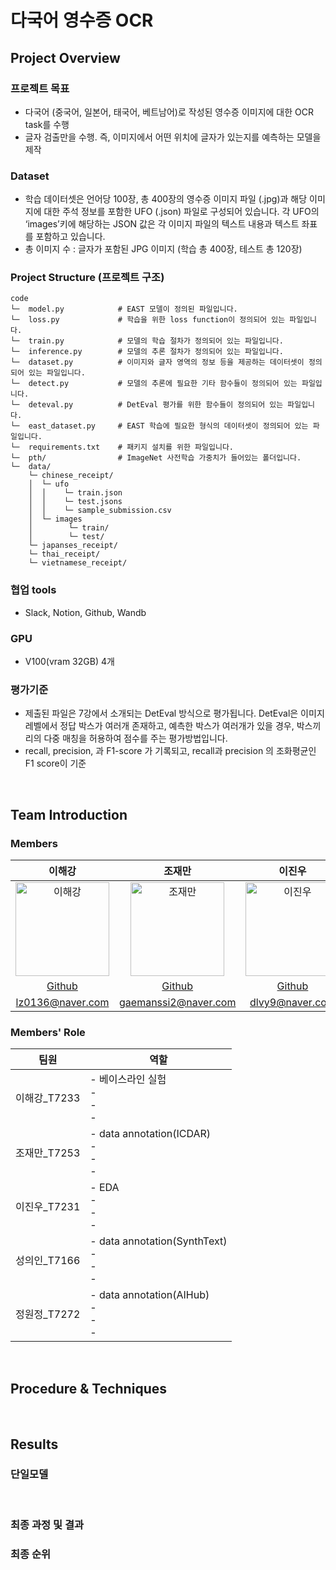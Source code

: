 # **다국어 영수증 OCR**

## Project Overview
### 프로젝트 목표
 - 다국어 (중국어, 일본어, 태국어, 베트남어)로 작성된 영수증 이미지에 대한 OCR task를 수행
 - 글자 검출만을 수행. 즉, 이미지에서 어떤 위치에 글자가 있는지를 예측하는 모델을 제작

### Dataset
- 학습 데이터셋은 언어당 100장, 총 400장의 영수증 이미지 파일 (.jpg)과 해당 이미지에 대한 주석 정보를 포함한 UFO (.json) 파일로 구성되어 있습니다. 각 UFO의 ‘images’키에 해당하는 JSON 값은 각 이미지 파일의 텍스트 내용과 텍스트 좌표를 포함하고 있습니다.
- 총 이미지 수 : 글자가 포함된 JPG 이미지 (학습 총 400장, 테스트 총 120장)

### Project Structure (프로젝트 구조)
```plaintext
code
└─  model.py            # EAST 모델이 정의된 파일입니다.
└─  loss.py             # 학습을 위한 loss function이 정의되어 있는 파일입니다.
└─  train.py            # 모델의 학습 절차가 정의되어 있는 파일입니다.
└─  inference.py        # 모델의 추론 절차가 정의되어 있는 파일입니다.
└─  dataset.py          # 이미지와 글자 영역의 정보 등을 제공하는 데이터셋이 정의되어 있는 파일입니다.
└─  detect.py           # 모델의 추론에 필요한 기타 함수들이 정의되어 있는 파일입니다.
└─  deteval.py          # DetEval 평가를 위한 함수들이 정의되어 있는 파일입니다.
└─  east_dataset.py     # EAST 학습에 필요한 형식의 데이터셋이 정의되어 있는 파일입니다.
└─  requirements.txt    # 패키지 설치를 위한 파일입니다.
└─  pth/                # ImageNet 사전학습 가중치가 들어있는 폴더입니다.
└─  data/
    └─ chinese_receipt/
    │  └─ ufo
    │  │    └─ train.json
    │  │    └─ test.jsons
    │  │    └─ sample_submission.csv
    │  └─ images
    │        └─ train/
    │        └─ test/
    └─ japanses_receipt/
    └─ thai_receipt/
    └─ vietnamese_receipt/
```

### 협업 tools
- Slack, Notion, Github, Wandb

### GPU
- V100(vram 32GB) 4개

### 평가기준
- 제출된 파일은 7강에서 소개되는 DetEval 방식으로 평가됩니다. DetEval은 이미지 레벨에서 정답 박스가 여러개 존재하고, 예측한 박스가 여러개가 있을 경우, 박스끼리의 다중 매칭을 허용하여 점수를 주는 평가방법입니다.
- recall, precision, 과 F1-score 가 기록되고, recall과 precision 의 조화평균인 F1 score이 기준


<br>
  
## Team Introduction
### Members
| 이해강 | 조재만 | 이진우 | 성의인 | 정원정 |
|:--:|:--:|:--:|:--:|:--:|
| <img src="https://github.com/user-attachments/assets/aad9eeae-db0e-41ac-a5ee-d4f12bb9f135" alt="이해강" height="150" width="150"> | <img src="https://github.com/user-attachments/assets/b5d74dd3-d7cf-4697-b8e6-d7047e3f0922" alt="조재만" height="150" width="150"> | <img src="https://github.com/user-attachments/assets/63d1f219-7c86-4591-9183-6f599684a338" alt="이진우" height="150" width="150"> | <img src="https://github.com/user-attachments/assets/604942d4-a6aa-494e-8841-c89f20cef4a6" alt="성의인" height="150" width="150"> | <img src="https://github.com/user-attachments/assets/7274e65e-1a32-4d88-bfa6-c36bac47a2f0" alt="정원정" height="150" width="150"> |
|[Github](https://github.com/lazely)|[Github](https://github.com/PGSammy)|[Github](https://github.com/MUJJINUNGAE)|[Github](https://github.com/EuiInSeong)|[Github](https://github.com/wonjeongjeong)|
|lz0136@naver.com|gaemanssi2@naver.com|dlvy9@naver.com|see8420@naver.com|wj3714@naver.com|

### Members' Role

| 팀원 | 역할 |
| -- | -- |
| 이해강_T7233 | - 베이스라인 실험 <br> -  <br> -  <br> -  |
| 조재만_T7253 | - data annotation(ICDAR) <br> - <br> - <br> - |
| 이진우_T7231 | - EDA <br> -  <br> - <br> - |
| 성의인_T7166 | - data annotation(SynthText) <br> -  <br> -  <br> -  |
| 정원정_T7272 | - data annotation(AIHub) <br> - <br> -  <br> -  |

<br>

## Procedure & Techniques

  
<!--
| 분류 | 내용 |
| :--: | -- |
|Data|**Stratified Group K-fold** <br> - 하나의 이미지가 하나의 class에 할당되는 것이 아닌 여러 개의 object(class)를 포함 <br> &nbsp;&nbsp;&nbsp;&nbsp;=> object들의 class별 분포가 최대한 유사하도록 각각 5개의 Train/Valid set(8:2로 분할)을 구성 <br> <br>  **Augmentation** <br> - 각 모델에 기본적인 데이터 증강으로 Horizontal Flip과 Vertical Flip을 적용 <br> - 그 외에도 Rotate, Sharpen, Emboss 등 다양한 augmentation 사용  <br> - 다양한 augmentation을 적용할수록 더 높은 mAP 점수를 보임 <br> <br> **Label Correction** <br> - train dataset의 Paper와 General Trash의 경계가 애매모호하다는 것을 확인 <br> &nbsp;&nbsp;&nbsp;&nbsp;=> 라벨링 기준을 정하여 Correction을 한 결과, mAP50 점수가 상승되었다. (0.5371->0.5420)
|Model|**Cascade-RCNN** <br> - Backbone : Swin-L <br> - Neck : FPN <br> - Head : Cascade-RCNN <br> <br> **ATSS** <br> - Backbone : Swin-L <br> - Neck : FPN <br> - Head : ATSS + Dyhead <br> <br> **Deformable DETR** <br> - Backbone : Swin-L <br> - Neck : Channel Mapper <br> - Head : Deformable DETR Head
|HyperParameters|**Cascade-RCNN** <br> - Batch Size : 32 <br> - Class Loss : Cross Entropy <br> - BoundingBox Loss : Smooth-L1 <br> - Learning Rate : 0.0001 <br> - Optimizer : AdamW <br> - Epochs : 13 <br> <br> **ATSS** <br> - Batch Size : 32 <br> - Class Loss : Focal Loss <br> - BoundingBox Loss : GioU Loss <br> - Learning Rate : 0.00005 <br> - Optimizer : AdamW <br> - Epochs : 18 <br> <br> **DETR** <br> - Batch Size : 32 <br> - Class Loss : Focal Loss <br> - BoundingBox Loss : L1-Loss <br> - Learning Rate : 0.0002 <br> - Optimizer : AdamW <br> - Epochs : 21
|Other Methods|**Ensemble** <br> - Weighted Boxes Fusion <br> - Confidence score calibration 적용 <br> <br>  **Pseudo Labeling** <br> - 주어진 Train dataset 뿐만 아니라 label이 없는 Test dataset까지 학습에 이용해서 모델 성능을 최대한 향상시키기 위함 <br> - ATSS 1epoch 적용 (Public mAP : 0.7157 -> 0.7185)
-->
<br>

## Results

### 단일모델
<!--
| Method | Backbone | mAP50 | mAP75 | mAP50(LB) |
| :--: | :--: | :--: | :--: | :--: |
|Faster RCNN| ResNet101| 0.4845| 0.313 |0.4683|
|DetectoRS| ResNext101| 0.514 |0.385 |0.4801|
|TridentNet |Trident + ResNet101| 0.5341| 0.4311| 0.5428|
|**Cascade RCNN**| Swin-L |0.633| 0.539| 0.6257|
|**Deformable DETR**| Swin-L| 0.621 |0.533| 0.6373|
|**ATSS**| Swin-L| 0.689| 0.596| 0.6741|
-->
<br>

<!--### 앙상블

| Emsemble | Calibration | mAP50(LB) |
| :--: | :--: | :--: |
|ATSS (5Fold), Deformable DETR (5Fold), Swin-L + Cascade (5Fold)| |0.7054|
|ATSS (5Fold), Deformable DETR (5Fold), Swin-L + Cascade (5Fold)| ✔|0.7116|
|ATSS + Pseudo (5Fold), Deformable DETR (5Fold), Swin-L + Cascade (5Fold)| ✔|0.7185|
-->
### 최종 과정 및 결과
<!--<img  src='https://i.esdrop.com/d/f/JnUd4EePHi/RtXESQ1EMi.png'  height=530  width=900px></img>-->

### 최종 순위
<!--- 🥈 **Public LB : 2nd / 19**
<img  src='https://i.esdrop.com/d/f/JnUd4EePHi/pRxm1J5V4K.png'  height=200  width=900px></img>
- 🥈 **Private LB : 2nd / 19**
<img  src='https://i.esdrop.com/d/f/JnUd4EePHi/lH6U2wutr6.png'  height=200  width=900px></img>-->
